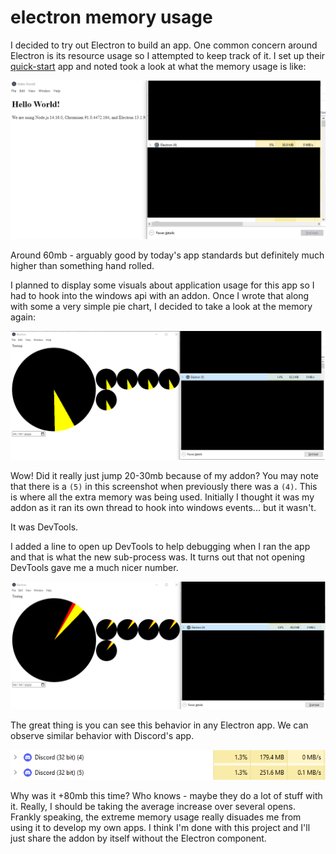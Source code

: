 # electron memory usage

I decided to try out Electron to build an app. One common concern around Electron
is its resource usage so I attempted to keep track of it. I set up their [quick-start](https://github.com/electron/electron-quick-start)
app and noted took a look at what the memory usage is like:

<img src="/blobs/32/quickstart-app-mem.png" />

Around 60mb - arguably good by today's app standards but definitely much higher
than something hand rolled.

I planned to display some visuals about application usage for this app so I had
to hook into the windows api with an addon. Once I wrote that along with some a
very simple pie chart, I decided to take a look at the memory again:

<img src="/blobs/32/fake-app-mem.png" />

Wow! Did it really just jump 20-30mb because of my addon? You may note that there
is a `(5)` in this screenshot when previously there was a `(4)`. This is where
all the extra memory was being used. Initially I thought it was my addon as it ran
its own thread to hook into windows events... but it wasn't.

It was DevTools.

I added a line to open up DevTools to help debugging when I ran the app and that
is what the new sub-process was. It turns out that not opening DevTools gave me
a much nicer number.

<img src="/blobs/32/true-app-mem.png" />

The great thing is you can see this behavior in any Electron app. We can observe
similar behavior with Discord's app.

<img src="/blobs/32/discord-mem.png" />

Why was it +80mb this time? Who knows - maybe they do a lot of stuff with it. Really,
I should be taking the average increase over several opens. Frankly speaking, the
extreme memory usage really disuades me from using it to develop my own apps. I
think I'm done with this project and I'll just share the addon by itself without
the Electron component.
